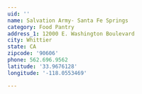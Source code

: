 ```yaml
---
uid: ''
name: Salvation Army- Santa Fe Springs
category: Food Pantry
address_1: 12000 E. Washington Boulevard
city: Whittier
state: CA
zipcode: '90606'
phone: 562.696.9562
latitude: '33.9676128'
longitude: '-118.0553469'

---
```


